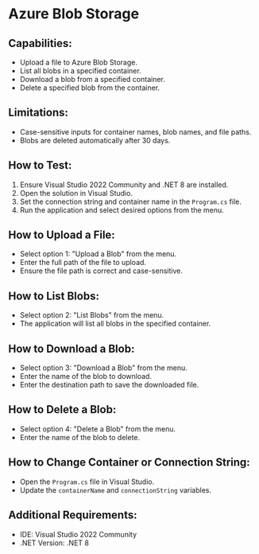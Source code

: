 # Azure Blob Storage

## Capabilities:
- Upload a file to Azure Blob Storage.
- List all blobs in a specified container.
- Download a blob from a specified container.
- Delete a specified blob from the container.

## Limitations:
- Case-sensitive inputs for container names, blob names, and file paths.
- Blobs are deleted automatically after 30 days.

## How to Test:
1. Ensure Visual Studio 2022 Community and .NET 8 are installed.
2. Open the solution in Visual Studio.
3. Set the connection string and container name in the `Program.cs` file.
4. Run the application and select desired options from the menu.

## How to Upload a File:
- Select option 1: "Upload a Blob" from the menu.
- Enter the full path of the file to upload.
- Ensure the file path is correct and case-sensitive.

## How to List Blobs:
- Select option 2: "List Blobs" from the menu.
- The application will list all blobs in the specified container.

## How to Download a Blob:
- Select option 3: "Download a Blob" from the menu.
- Enter the name of the blob to download.
- Enter the destination path to save the downloaded file.

## How to Delete a Blob:
- Select option 4: "Delete a Blob" from the menu.
- Enter the name of the blob to delete.

## How to Change Container or Connection String:
- Open the `Program.cs` file in Visual Studio.
- Update the `containerName` and `connectionString` variables.

## Additional Requirements:
- IDE: Visual Studio 2022 Community
- .NET Version: .NET 8